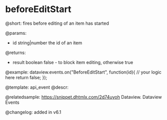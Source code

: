 beforeEditStart
=============

@short:
fires before editing of an item has started

@params:
- id		string|number		the id of an item

@returns:
- result		boolean		false - to block item editing, otherwise true

@example:
dataview.events.on("BeforeEditStart", function(id){
	// your logic here
    return false;
});


@template: api_event
@descr:


@relatedsample:
https://snippet.dhtmlx.com/2d74uyoh	Dataview. Dataview Events



@changelog: added in v6.1